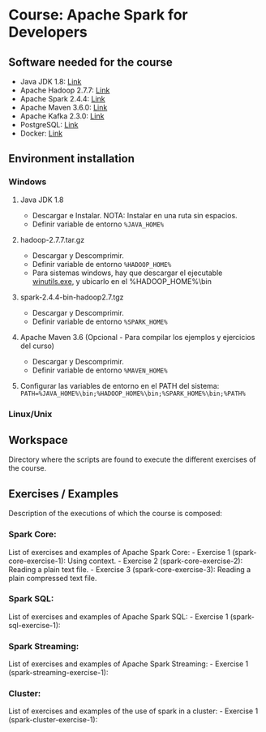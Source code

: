 
# Course: Apache Spark for Developers


## Software needed for the course
- Java JDK 1.8: [Link](https://www.oracle.com/technetwork/java/javase/downloads/java-archive-javase8-2177648.html)
- Apache Hadoop 2.7.7: [Link](https://hadoop.apache.org/)
- Apache Spark 2.4.4: [Link](https://spark.apache.org/)
- Apache Maven 3.6.0: [Link](https://maven.apache.org/)
- Apache Kafka 2.3.0: [Link](https://kafka.apache.org/)
- PostgreSQL: [Link](https://www.postgresql.org/)
- Docker: [Link](https://www.docker.com/)

## Environment installation

### Windows

1. Java JDK 1.8
	* Descargar e Instalar. NOTA: Instalar en una ruta sin espacios.
	* Definir variable de entorno `%JAVA_HOME%`
	
2. hadoop-2.7.7.tar.gz
	* Descargar y Descomprimir.
	* Definir variable de entorno `%HADOOP_HOME%`
	* Para sistemas windows, hay que descargar el ejecutable [winutils.exe](https://github.com/steveloughran/winutils), y ubicarlo en el %HADOOP_HOME%\bin

3. spark-2.4.4-bin-hadoop2.7.tgz
	* Descargar y Descomprimir.
	* Definir variable de entorno `%SPARK_HOME%`
	
4. Apache Maven 3.6	(Opcional - Para compilar los ejemplos y ejercicios del curso)
	* Descargar y Descomprimir.
	* Definir variable de entorno `%MAVEN_HOME%`

5. Configurar las variables de entorno en el PATH del sistema: `PATH=%JAVA_HOME%\bin;%HADOOP_HOME%\bin;%SPARK_HOME%\bin;%PATH%`

### Linux/Unix

<PENDIENTE>

## Workspace
Directory where the scripts are found to execute the different exercises of the course.

## Exercises / Examples
Description of the executions of which the course is composed:

### Spark Core:
List of exercises and examples of Apache Spark Core:
	- Exercise 1 (spark-core-exercise-1): Using context.
	- Exercise 2 (spark-core-exercise-2): Reading a plain text file.
	- Exercise 3 (spark-core-exercise-3): Reading a plain compressed text file.

### Spark SQL:
List of exercises and examples of Apache Spark SQL:
	- Exercise 1 (spark-sql-exercise-1):

### Spark Streaming:
List of exercises and examples of Apache Spark Streaming:
	- Exercise 1 (spark-streaming-exercise-1):

### Cluster:
List of exercises and examples of the use of spark in a cluster:
	- Exercise 1 (spark-cluster-exercise-1):
